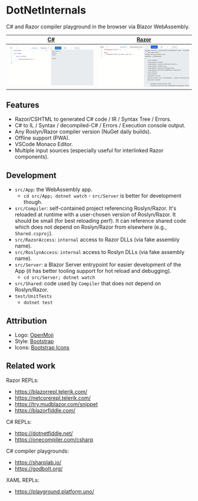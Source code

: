 # DotNetInternals

C# and Razor compiler playground in the browser via Blazor WebAssembly.

| [C#](https://lab.razor.fyi/#4yrn4gooyk8vSszVSy4WyiwtzsxLVwiuLC5JzbXm4krOSSwuVoAq4KrmUgCC4pLEksxkhbL8zBQF38TMPA1NsDBEEgSc8_OK83NS9cKLMktSfTLzUjWUPFJzcvL1lDStwYpquWq5AA) | [Razor](https://lab.razor.fyi/#48rlEg5JLS5xzs8tyM9LzSvRK0qsyi8SCrNBEVUISCxKzLVVMlRS0Lfj4nJIzk9JVajmUgCCaLBUaklqUaxCQWlSTmayQiZMg0K1QnpqibVCMYio5arlAgA) |
|:-:|:-:|
| ![C# screenshot](docs/screenshots/csharp.png) | ![Razor screenshot](docs/screenshots/razor.png) |

## Features

- Razor/CSHTML to generated C# code / IR / Syntax Tree / Errors.
- C# to IL / Syntax / decompiled-C# / Errors / Execution console output.
- Any Roslyn/Razor compiler version (NuGet daily builds).
- Offline support (PWA).
- VSCode Monaco Editor.
- Multiple input sources (especially useful for interlinked Razor components).

## Development

- `src/App`: the WebAssembly app.
  - `cd src/App; dotnet watch` - `src/Server` is better for development though.
- `src/Compiler`: self-contained project referencing Roslyn/Razor.
  It's reloaded at runtime with a user-chosen version of Roslyn/Razor.
  It should be small (for best reloading perf). It can reference shared code
  which does not depend on Roslyn/Razor from elsewhere (e.g., `Shared.csproj`).
- `src/RazorAccess`: `internal` access to Razor DLLs (via fake assembly name).
- `src/RoslynAccess`: `internal` access to Roslyn DLLs (via fake assembly name).
- `src/Server`: a Blazor Server entrypoint for easier development of the App
  (it has better tooling support for hot reload and debugging).
  - `cd src/Server; dotnet watch`
- `src/Shared`: code used by `Compiler` that does not depend on Roslyn/Razor.
- `test/UnitTests`
  - `dotnet test`

## Attribution

- Logo: [OpenMoji](https://openmoji.org/library/emoji-1FAD9-200D-1F7EA/)
- Style: [Bootstrap](https://getbootstrap.com/)
- Icons: [Bootstrap Icons](https://icons.getbootstrap.com/)

## Related work

Razor REPLs:
- https://blazorrepl.telerik.com/
- https://netcorerepl.telerik.com/
- https://try.mudblazor.com/snippet
- https://blazorfiddle.com/

C# REPLs:
- https://dotnetfiddle.net/
- https://onecompiler.com/csharp

C# compiler playgrounds:
- https://sharplab.io/
- https://godbolt.org/

XAML REPLs:
- https://playground.platform.uno/

